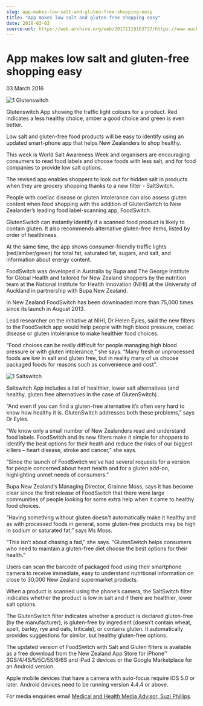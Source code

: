 ```yaml
---
slug: app-makes-low-salt-and-gluten-free-shopping-easy
title: "App makes low salt and gluten-free shopping easy"
date: 2016-03-03
source-url: https://web.archive.org/web/20171119163737/https://www.auckland.ac.nz/en/about/news-events-and-notices/news/news-2016/03/app-makes-low-salt-and-gluten-free-shopping-easy.html
---
```

App makes low salt and gluten-free shopping easy
================================================

03 March 2016

![1 Glutenswitch](https://www.auckland.ac.nz/en/about/news-events-and-notices/news/news-2016/03/app-makes-low-salt-and-gluten-free-shopping-easy/_jcr_content/par/textimage/image.img.jpg/1456880878076.jpg "1 Glutenswitch")

Glutenswitch App showing the traffic light colours for a product. Red indicates a less healthy choice, amber a good choice and green is even better.

Low salt and gluten-free food products will be easy to identify using an updated smart-phone app that helps New Zealanders to shop healthy.

This week is World Salt Awareness Week and organisers are encouraging consumers to read food labels and choose foods with less salt, and for food companies to provide low salt options.

The revised app enables shoppers to look out for hidden salt in products when they are grocery shopping thanks to a new filter - SaltSwitch.

People with coeliac disease or gluten intolerance can also assess gluten content when food shopping with the addition of GlutenSwitch to New Zealander’s leading food label-scanning app, FoodSwitch.

GlutenSwitch can instantly identify if a scanned food product is likely to contain gluten. It also recommends alternative gluten-free items, listed by order of healthiness.

At the same time, the app shows consumer-friendly traffic lights (red/amber/green) for total fat, saturated fat, sugars, and salt, and information about energy content.

FoodSwitch was developed in Australia by Bupa and The George Institute for Global Health and tailored for New Zealand shoppers by the nutrition team at the National Institute for Health Innovation (NIHI) at the University of Auckland in partnership with Bupa New Zealand.

In New Zealand FoodSwitch has been downloaded more than 75,000 times since its launch in August 2013.

Lead researcher on the initiative at NIHI, Dr Helen Eyles, said the new filters to the FoodSwitch app would help people with high blood pressure, coeliac disease or gluten intolerance to make healthier food choices.

“Food choices can be really difficult for people managing high blood pressure or with gluten intolerance,” she says. “Many fresh or unprocessed foods are low in salt and gluten free, but in reality many of us choose packaged foods for reasons such as convenience and cost”.

![1 Saltswitch](https://www.auckland.ac.nz/en/about/news-events-and-notices/news/news-2016/03/app-makes-low-salt-and-gluten-free-shopping-easy/_jcr_content/par/textimage_0/image.img.jpg/1456880995828.jpg "1 Saltswitch")

Saltswitch App includes a list of healthier, lower salt alternatives (and healthy, gluten free alternatives in the case of GlutenSwitch) .

“And even if you can find a gluten-free alternative it’s often very hard to know how healthy it is. GlutenSwitch addresses both these problems,” says Dr Eyles.

“We know only a small number of New Zealanders read and understand food labels. FoodSwitch and its new filters make it simple for shoppers to identify the best options for their heath and reduce the risks of our biggest killers – heart disease, stroke and cancer,” she says.

“Since the launch of FoodSwitch we’ve had several requests for a version for people concerned about heart health and for a gluten add-on, highlighting unmet needs of consumers.”

Bupa New Zealand’s Managing Director, Grainne Moss, says it has become clear since the first release of FoodSwitch that there were large communities of people looking for some extra help when it came to healthy food choices.

“Having something without gluten doesn't automatically make it healthy and as with processed foods in general, some gluten-free products may be high in sodium or saturated fat,” says Ms Moss.

“This isn’t about chasing a fad,” she says. “GlutenSwitch helps consumers who need to maintain a gluten-free diet choose the best options for their health.”

Users can scan the barcode of packaged food using their smartphone camera to receive immediate, easy to understand nutritional information on close to 30,000 New Zealand supermarket products.

When a product is scanned using the phone’s camera, the SaltSwitch filter indicates whether the product is low in salt and if there are healthier, lower salt options.

The GlutenSwitch filter indicates whether a product is declared gluten-free (by the manufacturer), is gluten-free by ingredient (doesn’t contain wheat, spelt, barley, rye and oats, triticale), or contains gluten. It automatically provides suggestions for similar, but healthy gluten-free options.

The updated version of FoodSwitch with Salt and Gluten filters is available as a free download from the New Zealand App Store for iPhone™ 3GS/4/4S/5/5C/5S/6/6S and iPad 2 devices or the Google Marketplace for an Android version.

Apple mobile devices that have a camera with auto-focus require iOS 5.0 or later. Android devices need to be running version 4.4.4 or above.

For media enquiries email [Medical and Health Media Advisor, Suzi Phillips](mailto:s.phillips@auckland.ac.nz).